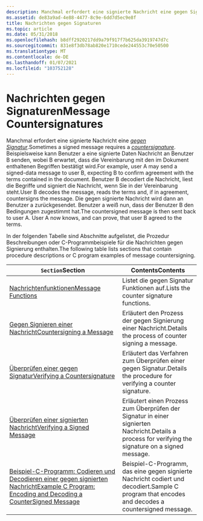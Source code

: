 ```yaml
---
description: Manchmal erfordert eine signierte Nachricht eine gegen Signatur.
ms.assetid: de83a9ad-4e88-4477-8c9e-6dd7d5ec9e8f
title: Nachrichten gegen Signaturen
ms.topic: article
ms.date: 05/31/2018
ms.openlocfilehash: b8dff2920217dd9a79f917f7b625da3919747d7c
ms.sourcegitcommit: 831e8f3db78ab820e1710cede244553c70e50500
ms.translationtype: MT
ms.contentlocale: de-DE
ms.lasthandoff: 01/07/2021
ms.locfileid: "103752128"
---
```

# <a name="message-countersignatures"></a><span data-ttu-id="2cfab-103">Nachrichten gegen Signaturen</span><span class="sxs-lookup"><span data-stu-id="2cfab-103">Message Countersignatures</span></span>

<span data-ttu-id="2cfab-104">Manchmal erfordert eine signierte Nachricht eine [*gegen Signatur*](../secgloss/c-gly.md).</span><span class="sxs-lookup"><span data-stu-id="2cfab-104">Sometimes a signed message requires a [*countersignature*](../secgloss/c-gly.md).</span></span> <span data-ttu-id="2cfab-105">Beispielsweise kann Benutzer a eine signierte Daten Nachricht an Benutzer B senden, wobei B erwartet, dass die Vereinbarung mit den im Dokument enthaltenen Begriffen bestätigt wird.</span><span class="sxs-lookup"><span data-stu-id="2cfab-105">For example, user A may send a signed-data message to user B, expecting B to confirm agreement with the terms contained in the document.</span></span> <span data-ttu-id="2cfab-106">Benutzer B decodiert die Nachricht, liest die Begriffe und signiert die Nachricht, wenn Sie in der Vereinbarung steht.</span><span class="sxs-lookup"><span data-stu-id="2cfab-106">User B decodes the message, reads the terms and, if in agreement, countersigns the message.</span></span> <span data-ttu-id="2cfab-107">Die gegen signierte Nachricht wird dann an Benutzer a zurückgesendet. Benutzer a weiß nun, dass der Benutzer B den Bedingungen zugestimmt hat.</span><span class="sxs-lookup"><span data-stu-id="2cfab-107">The countersigned message is then sent back to user A. User A now knows, and can prove, that user B agreed to the terms.</span></span>

<span data-ttu-id="2cfab-108">In der folgenden Tabelle sind Abschnitte aufgelistet, die Prozedur Beschreibungen oder C-Programmbeispiele für die Nachrichten gegen Signierung enthalten.</span><span class="sxs-lookup"><span data-stu-id="2cfab-108">The following table lists sections that contain procedure descriptions or C program examples of message countersigning.</span></span>



| <span data-ttu-id="2cfab-109">`Section`</span><span class="sxs-lookup"><span data-stu-id="2cfab-109">Section</span></span>                                                                                                                                 | <span data-ttu-id="2cfab-110">Contents</span><span class="sxs-lookup"><span data-stu-id="2cfab-110">Contents</span></span>                                                           |
|-----------------------------------------------------------------------------------------------------------------------------------------|--------------------------------------------------------------------|
| [<span data-ttu-id="2cfab-111">Nachrichtenfunktionen</span><span class="sxs-lookup"><span data-stu-id="2cfab-111">Message Functions</span></span>](cryptography-functions.md)                                                                       | <span data-ttu-id="2cfab-112">Listet die gegen Signatur Funktionen auf.</span><span class="sxs-lookup"><span data-stu-id="2cfab-112">Lists the counter signature functions.</span></span>                             |
| [<span data-ttu-id="2cfab-113">Gegen Signieren einer Nachricht</span><span class="sxs-lookup"><span data-stu-id="2cfab-113">Countersigning a Message</span></span>](countersigning-a-message.md)                                                                                | <span data-ttu-id="2cfab-114">Erläutert den Prozess der gegen Signierung einer Nachricht.</span><span class="sxs-lookup"><span data-stu-id="2cfab-114">Details the process of counter signing a message.</span></span>                  |
| [<span data-ttu-id="2cfab-115">Überprüfen einer gegen Signatur</span><span class="sxs-lookup"><span data-stu-id="2cfab-115">Verifying a Countersignature</span></span>](verifying-a-countersignature.md)                                                                        | <span data-ttu-id="2cfab-116">Erläutert das Verfahren zum Überprüfen einer gegen Signatur.</span><span class="sxs-lookup"><span data-stu-id="2cfab-116">Details the procedure for verifying a counter signature.</span></span>           |
| [<span data-ttu-id="2cfab-117">Überprüfen einer signierten Nachricht</span><span class="sxs-lookup"><span data-stu-id="2cfab-117">Verifying a Signed Message</span></span>](verifying-a-signed-message.md)                                                                            | <span data-ttu-id="2cfab-118">Erläutert einen Prozess zum Überprüfen der Signatur in einer signierten Nachricht.</span><span class="sxs-lookup"><span data-stu-id="2cfab-118">Details a process for verifying the signature on a signed message.</span></span> |
| [<span data-ttu-id="2cfab-119">Beispiel-C-Programm: Codieren und Decodieren einer gegen signierten Nachricht</span><span class="sxs-lookup"><span data-stu-id="2cfab-119">Example C Program: Encoding and Decoding a CounterSigned Message</span></span>](example-c-program-encoding-and-decoding-a-countersigned-message.md) | <span data-ttu-id="2cfab-120">Beispiel-C-Programm, das eine gegen signierte Nachricht codiert und decodiert.</span><span class="sxs-lookup"><span data-stu-id="2cfab-120">Sample C program that encodes and decodes a countersigned message.</span></span> |



 

 

 
